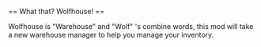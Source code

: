 == What that? Wolfhouse! ==

Wolfhouse is "Warehouse" and "Wolf" 's combine words, this mod will take a new warehouse manager to help you manage your inventory.